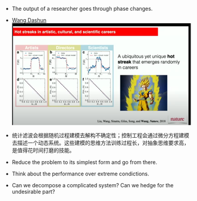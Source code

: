 - The output of a researcher goes through phase changes. 
- [Wang Dashun](https://www.youtube.com/watch?v=r1IpNuoB5GQ)
![1](phase.png)

- 统计滤波会根据随机过程建模去解构不确定性；控制工程会通过微分方程建模去描述一个动态系统。这些建模的思维方法训练过程长，对抽象思维要求高，是值得花时间打磨的技能。
- Reduce the problem to its simplest form and go from there.
- Think about the performance over extreme condictions.
- Can we decompose a complicated system? Can we hedge for the undesirable part?
